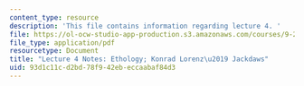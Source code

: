```yaml
---
content_type: resource
description: 'This file contains information regarding lecture 4. '
file: https://ol-ocw-studio-app-production.s3.amazonaws.com/courses/9-20-animal-behavior-fall-2013/93d1c11cd2bd78f942ebeccaabaf84d3_MIT9_20F13_Lec4.pdf
file_type: application/pdf
resourcetype: Document
title: "Lecture 4 Notes: Ethology; Konrad Lorenz\u2019 Jackdaws"
uid: 93d1c11c-d2bd-78f9-42eb-eccaabaf84d3
---
```

